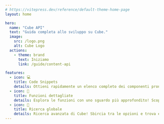```yaml
---
# https://vitepress.dev/reference/default-theme-home-page
layout: home

hero:
  name: "Cube API"
  text: "Guida completa allo sviluppo su Cube."
  image:
    src: /logo.png
    alt: Cube Logo
  actions:
    - theme: brand
      text: Iniziamo
      link: /guide/content-api

features:
  - icon: 💻
    title: Code Snippets
    details: Ottieni rapidamente un elenco completo dei componenti pronti all'uso per dare vita ai tuoi progetti. Copia velocemente e senza sforzo i componenti che desideri integrare.
  - icon: 📖
    title: Funzioni dettagliate
    details: Esplora le funzioni con uno sguardo più approfondito! Scopri le potenzialità avanzate di Cube e apri la porta a un nuovo livello di esperienza.
  - icon: 🔎
    title: Ricerca globale
    details: Ricerca avanzata di Cube! Sbircia tra le opzioni e trova esattamente ciò che stavi cercando per dare vita ai tuoi progetti.
---
```

